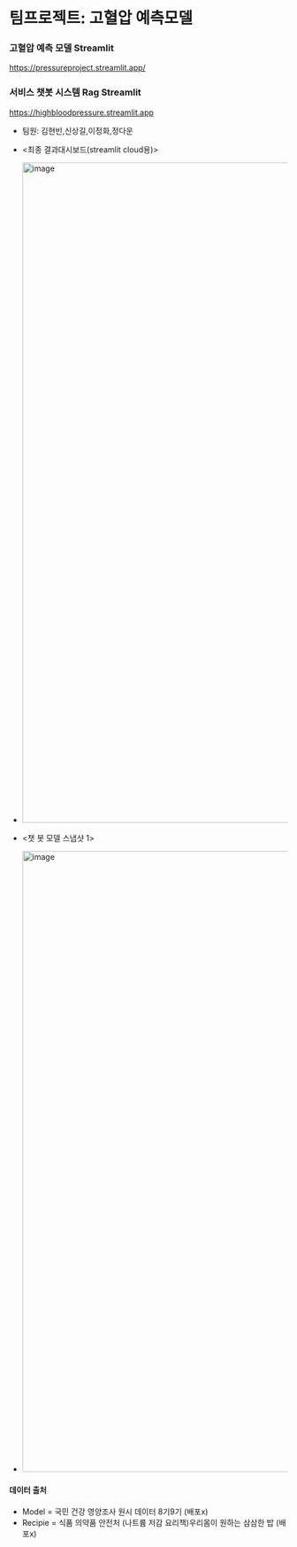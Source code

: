 # 팀프로젝트: 고혈압 예측모델 
### 고혈압 예측 모델 Streamlit
https://pressureproject.streamlit.app/

### 서비스 챗봇 시스템 Rag  Streamlit
https://highbloodpressure.streamlit.app
- 팀원: 김현빈,신상길,이정화,정다운



- <최종 결과대시보드(streamlit cloud용)>
- <img width="1193" alt="image" src="https://github.com/user-attachments/assets/12e182fa-60af-401a-b649-9b74708c09ef">


- <챗 봇 모델 스냅샷 1>
- <img width="1122" alt="image" src="https://github.com/user-attachments/assets/46ef9a74-e6b0-4f9f-bcbd-54958a317238">




#### 데이터 출처
- Model = 국민 건강 영양조사 원시 데이터 8기9기 (배포x)
- Recipie = 식품 의약품 안전처 (나트륨 저감 요리책)우리몸이 원하는 삼삼한 밥 (배포x)
